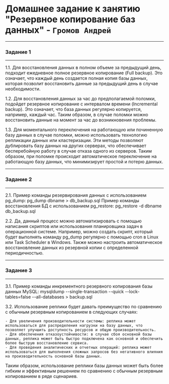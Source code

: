 # Домашнее задание к занятию "Резервное копирование баз данных" - `Громов Андрей`

---

### Задание 1

---
1.1. Для восстановления данных в полном объеме за предыдущий день, подходит ежедневное полное         резервное копирование (Full backup). Это означает, что каждый день создается полная копия базы данных, которая позволит восстановить данные за предыдущий день в случае необходимости.

1.2. Для восстановления данных за час до предполагаемой поломки, подойдет резервное копирование с интервалом времени (Incremental backup). Это означает, что база данных регулярно копируется, например, каждый час. Таким образом, в случае поломки можно восстановить данные на момент за час до возникновения проблемы.

1.3. Для моментального переключения на работающую или починенную базу данных в случае поломки, можно использовать технологию репликации данных или кластеризации. Эти методы позволяют дублировать базу данных на других серверах, что обеспечивает бесперебойную работу в случае отказа одного из серверов. Таким образом, при поломке происходит автоматическое переключение на работающую базу данных, что минимизирует простой и потерю данных.

---


### Задание 2

---

2.1. Пример команды резервирования данных с использованием pg_dump:
	pg_dump dbname > db_backup.sql
Пример команды восстановления БД с использованием pg_restore:
	pg_restore -d dbname db_backup.sql

2.2. Да, данный процесс можно автоматизировать с помощью написания скриптов или использования планировщика задач в операционной системе. Например, можно создать скрипт,
который будет выполнять команду pg_dump регулярно с помощью cron в Linux или Task Scheduler в Windows. Также можно настроить автоматическое восстановление данных из резервной копии с определенной периодичностью.

---

### Задание 3

---

3.1. Пример команды инкрементного резервного копирования базы данных MySQL:
mysqldump --single-transaction --quick --lock-tables=false --all-databases > backup.sql

3.2. Использование реплики будет давать преимущество по сравнению с обычным резервным копированием в следующих случаях:

	- Для увеличения производительности системы: реплика может использоваться для распределения нагрузки на базу данных, что позволяет улучшить доступность ресурсов и общую производительность.
	- Для обеспечения отказоустойчивости: в случае сбоя основной базы данных, реплика может быть быстро подключена как основной и обеспечить более быструю восстановление сервиса.
	- Для проведения аналитических и отчетных операций: реплика может использоваться для выполнения сложных запросов без негативного влияния на производительность основной базы данных.
	
Таким образом, использование реплики базы данных может быть более гибким и эффективным решением по сравнению с обычным резервным копированием в ряде сценариев.